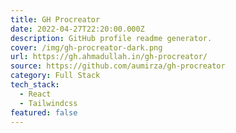 ```yaml
---
title: GH Procreator
date: 2022-04-27T22:20:00.000Z
description: GitHub profile readme generator.
cover: /img/gh-procreator-dark.png
url: https://gh.ahmadullah.in/gh-procreator/
source: https://github.com/aumirza/gh-procreator
category: Full Stack
tech_stack:
  - React
  - Tailwindcss
featured: false
---
```

